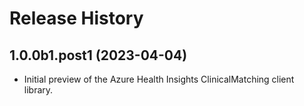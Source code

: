 # Release History

## 1.0.0b1.post1 (2023-04-04)

- Initial preview of the Azure Health Insights ClinicalMatching client library.
